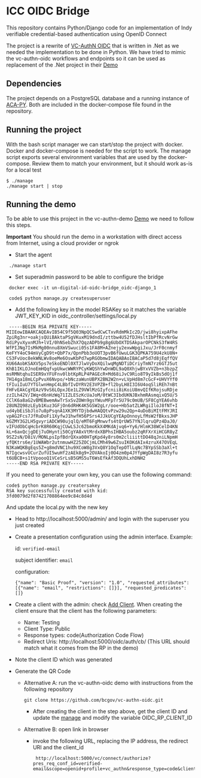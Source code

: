 # ICC OIDC Bridge

This repository contains Python/Django code for an implementation of Indy verifiable credential-based authentication using OpenID Connect

The project is a rewrite of [VC-AuthN OIDC](https://github.com/bcgov/vc-authn-oidc) that is written in .Net as we needed the implementation to be done in Python. We have tried to mimic the vc-authn-oidc workflows and endpoints so it can be used as replacement of the .Net project in their [Demo](https://github.com/bcgov/vc-authn-oidc/tree/master/demo)

## Dependencies

The project depends on a PostgreSQL database and a running instance of [ACA-PY](https://github.com/hyperledger/aries-cloudagent-python). Both are included in the docker-compose file found in the repository.

## Running the project

With the bash script manager we can start/stop the project with docker. Docker and docker-compose is needed for the script to work. The manage script exports several environment variables that are used by the docker-compose. Review them to match your environment, but it should work as-is for a local test

```
$ ./manage
./manage start | stop

```

## Running the demo

To be able to use this project in the vc-authn-demo [Demo](https://github.com/bcgov/vc-authn-oidc/tree/master/demo) we need to follow this steps.

**Important**
You should run the demo in a workstation with direct access from Internet, using a cloud provider or ngrok

 - Start the agent

```
 ./manage start

```

 - Set superadmin password to be able to configure the bridge

```
 docker exec -it un-digital-id-oidc-bridge_oidc-django_1
 
 code$ python manage.py createsuperuser
```

 - Add the following key in the model RSAKey so it matches the variable JWT_KEY_KID in oidc_controller/settings/local.py

```
 -----BEGIN RSA PRIVATE KEY-----
MIIEowIBAAKCAQEAvIB54C9f5Q03NpQCSwdCwCTxvRdmMkIc2D/jwi8hyixpAFhe
ZpiRg3nr+oakjsQUiBAktaPSgVKuxM19dndI/zttbw4U52fDJHsltIbPfRcvNrGw
RdiPyvXyxnMJh+lVI/0hNSebZhX7QqzADPb9g8g6UbOXTDSAkparOPCNkS3fW4RS
WfPIJNg7IsMkMg00nnu8XmVSwuci05s1FA8M+AZnejy2exwWpgiJxu/JrF0cnmyf
KeFYY4oC94mVyCgD9t+QbP7x/QpnPbb3oUOT3pvB6fUwuLGK3QPKA759U4zkU8N+
CS3FvUoc8ekWNLWv8oeMe6OswKbPd7wpRGObmwIDAQABAoIBACaP5d7d8jEqffQV
XU66AobKSAXV5ps7eSkoENDl0XTJlwVyDoXQilwqMgNDTiDCriyTmN7rz6GTJ5ut
KhB1IKLOJnoEmHQqfvpUkwcWWRYPCyKWQShYwDnWDL9aQ0XhjwBYxVVZb+n3bzpZ
msRMNtqhuISER9xYFUFnv0lbtKpRLP4PAGEcR+Md68iJvC9Rio8T9yIkBs5dOj1f
7H14ga18mLCpPvuX6Nvpo/+bNczaWunUBPX2BN2W2n+vLVpHd8m7cGcF+UHVYYf0
tFIuiIuU7YTGlwnHmpC4LBbfIvDYRV2E3VPZB+fl2byLH8I3I6U4oqSliREh7nBt
FHFvEAkCgYEAzV9vS6LOpxJEe1LZ9VWlMzGIyfcnii8iKoiU8mvQIfKRojsuRDje
zzILh42V/IWq+d6nHzWq71IZLESzKcUaJoM/0tWC3IbdUKNJBxhmRAsmqixQ5U/5
CClK6a8aG2vBMEBwemAwTrSxSvZOWn9gsYWuvMFpTr5U79c0mUB/SF8CgYEA6vhb
28UNZQ98zLEyb1Kuz3GFjOn6dRHK4K5GSW2gLr/ooe+Hb5atZLWRgiIloJ8fNT+I
ud4ybEiSbJlo7u8pPsqnA1XK3MYTDjbdwHAQQtvPzw29u2Qp+4uDoBiMItFMYJRI
vpAG2Fcs7JfRuDoFi1XyfwJ1hwfH56PSrs4JJkUCgYEApOnnoyLfMsW2fBkxsJHP
kGZMY3G2LH5gvyriADCW90ujqlQ/eMT6FgMnwvfs4tQrUW57YNJlqruQPz4DaJ0/
vIFUdObCqHcbrK8R60KqjCUwLSJc62bmoKkX4MKdAjvq6+Yy6/HlmK38WCelD4KN
kL+6axQcjgDEj7uOHynti50CgYA8xVtMrdxXBPhsIHBA5oubz2qRFXrXiHCGR8yZ
9SZ2sN/D8iV/MONLpsIpfBdrQXxa00HTgKpd4y8rs0m2cliiittDO48qJniLNpmH
yfQKtrs6e/1UWAWbr2utnmuwHZ25ZOCjmLCMh49w6ZsuIKOKdAIx4zruX47OVEqL
N3KaWQKBgEqs5Z+g8mdVNC1hu9XCoW8g3VxQ8Y1OqTepOTlLqNc7BYpSSb3aXl+t
N7IgcwsvUCurZufUI5wuHf2zAEk8g9+2OVAkoIj0O4zm0p4JYfpWgDAI8z7R3yfu
t6UBCB+s1tVpoooQ1VCeSrLsB5GMS5uT6WsEfkAf3DQUhLxhDNH2
-----END RSA PRIVATE KEY-----
```

 If you need to generate your own key, you can use the following command:
 ```
 code$ python manage.py creatersakey
 RSA key successfully created with kid: 3fd0079d2f87421708864ee9c84c8d4d
 ```
 And update the local.py with the new key
 
- Head to http://localhost:5000/admin/ and login with the superuser you just created

- Create a presentation configuration using the admin interface. Example:

    id: `verified-email`
    
    subject identifier: `email`
    
    configuration:
    ```
    {"name": "Basic Proof", "version": "1.0", "requested_attributes": [{"name": "email", "restrictions": []}], "requested_predicates": []}
    ```

- Create a client with the admin: check [Add Client](https://django-oidc-provider.readthedocs.io/en/latest/sections/relyingparties.html#using-the-admin). When creating the client ensure that the client has the following parameters:
    - Name: Testing
    - Client Type: Public
    - Response types: code(Authorization Code Flow)
    - Redirect Uris: http://localhost:5000/oidc/auth/cb/ (This URL should match what it comes from the RP in the demo)

- Note the client ID which was generated

- Generate the QR Code
	- Alternative A: run the vc-authn-oidc demo with instructions from the following repository
	   ```
	   git clone https://github.com/bcgov/vc-authn-oidc.git
	   ```
	   - After creating the client in the step above, get the client ID and update the [manage](https://github.com/bcgov/vc-authn-oidc/blob/master/demo/docker/manage) and modify the variable OIDC_RP_CLIENT_ID
	 
	- Alternative B: open link in browser
	  - invoke the following URL, replacing the IP address, the redirect URI and the client_id
		```
		 http://localhost:5000/vc/connect/authorize?pres_req_conf_id=verified-email&scope=openid+profile+vc_authn&response_type=code&client_id=310090&redirect_uri=http%3A%2F%2Flocalhost%3A5000%2Foidc%2Fauth%2Fcb%2F&state=O8ALJmGFm5ByvYMyWhT7vkzdc3dc5Yds&nonce=
		``` 
		
